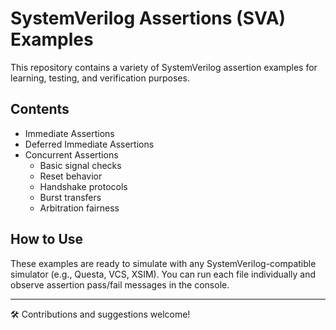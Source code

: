 
# SystemVerilog Assertions (SVA) Examples

This repository contains a variety of SystemVerilog assertion examples for learning, testing, and verification purposes.

## Contents

- Immediate Assertions
- Deferred Immediate Assertions
- Concurrent Assertions
  - Basic signal checks
  - Reset behavior
  - Handshake protocols
  - Burst transfers
  - Arbitration fairness

## How to Use

These examples are ready to simulate with any SystemVerilog-compatible simulator (e.g., Questa, VCS, XSIM). You can run each file individually and observe assertion pass/fail messages in the console.

---

🛠 Contributions and suggestions welcome!
